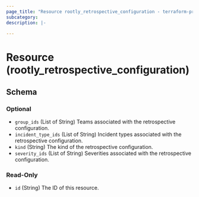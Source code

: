 ```yaml
---
page_title: "Resource rootly_retrospective_configuration - terraform-provider-rootly"
subcategory:
description: |-
    
---
```


# Resource (rootly_retrospective_configuration)





<!-- schema generated by tfplugindocs -->
## Schema

### Optional

- `group_ids` (List of String) Teams associated with the retrospective configuration.
- `incident_type_ids` (List of String) Incident types associated with the retrospective configuration.
- `kind` (String) The kind of the retrospective configuration.
- `severity_ids` (List of String) Severities associated with the retrospective configuration.

### Read-Only

- `id` (String) The ID of this resource.
